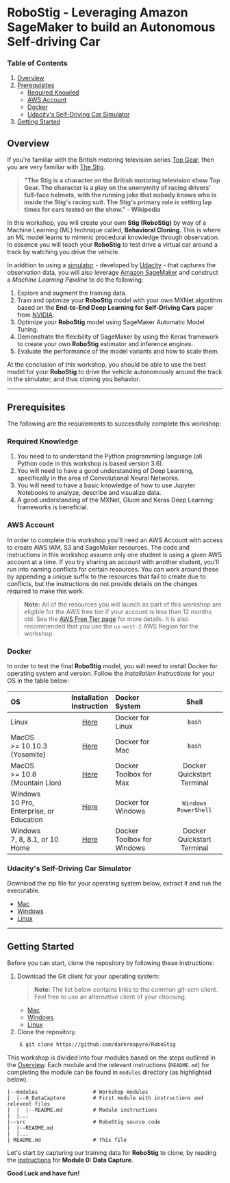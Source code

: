 # RoboStig - Leveraging Amazon SageMaker to build an Autonomous Self-driving Car

### Table of Contents

1. [Overview](#overview)
2. [Prerequisites](#prerequisites)
    * [Required Knowled](#required-knowledge)
    * [AWS Account](#aws-account)
    * [Docker](#docker)
    * [Udacity's Self-Driving Car Simulator](#udacitys-self-driving-car-simulator)
3. [Getting Started](#getting-started)

## Overview

If you're familiar with the British motoring television series [Top Gear](https://en.wikipedia.org/wiki/Top_Gear_(2002_TV_series)), then you are very familiar with [The Stig](https://www.topgear.com/car-news/stig).

>__"The Stig is a character on the British motoring television show Top Gear. The character is a play on the anonymity of racing drivers' full-face helmets, with the running joke that nobody knows who is inside the Stig's racing suit. The Stig's primary role is setting lap times for cars tested on the show." - Wikipedia__

In this workshop, you will create your own __Stig (RoboStig)__  by way of a Machine Learning (ML) technique called, __Behavioral Cloning__. This is where an ML model learns to mimmic procedural knowledge through observation. In essence you will teach your __RoboStig__ to test drive a virtual car around a track by watching you drive the vehicle.

In addition to using a [simulator](https://github.com/udacity/self-driving-car-sim) - developed by [Udacity](https://www.udacity.com/) - that captures the observation data, you will also leverage [Amazon SageMaker](https://aws.amazon.com/sagemaker) and construct a *Machine Learning Pipeline* to do the following:

1. Explore and augment the training data.
2. Train and optimize your __RoboStig__ model with your own MXNet algorithm based on the __End-to-End Deep Learning for Self-Driving Cars__ paper from [NVIDIA](https://devblogs.nvidia.com/deep-learning-self-driving-cars/).
3. Optimize your __RoboStig__ model using SageMaker Automatic Model Tuning.
4. Demonstrate the flexibility of SageMaker by using the Keras framework to create your own __RoboStig__ estimator and inference engines.
5. Evaluate the performance of the model variants and how to scale them.

At the conclusion of this workshop, you should be able to use the best model for your __RoboStig__ to drive the vehicle autonomously around the track in the simulator, and thus cloning you behavior.

---

## Prerequisites

The following are the requirements to successfully complete this workshop:

### Required Knowledge

1. You need to to understand the Python programming language (all Python code in this workshop is based version 3.6).
2. You will need to have a good understanding of Deep Learning, specifically in the area of Convolutional Neural Networks. 
3. You will need to have a basic knowledge of how to use Jupyter Notebooks to analyze, describe and visualize data.
4. A good understanding of the MXNet, Gluon and Keras Deep Learning frameworks is beneficial.

### AWS Account

In order to complete this workshop you'll need an AWS Account with access to create AWS IAM, S3 and SageMaker resources. The code and instructions in this workshop assume only one student is using a given AWS account at a time. If you try sharing an account with another student, you'll run into naming conflicts for certain resources. You can work around these by appending a unique suffix to the resources that fail to create due to conflicts, but the instructions do not provide details on the changes required to make this work.
>__Note:__ All of the resources you will launch as part of this workshop are eligible for the AWS free tier if your account is less than 12 months old. See the [AWS Free Tier page](https://aws.amazon.com/free/) for more details. It is also recommended that you use the `us-west-2` AWS Region for the workshop.

### Docker

In order to test the final __RoboStig__ model, you will need to install Docker for operating system and version. Follow the *Installation Instructions* for your OS in the table below:

| OS                                       | Installation<br>Instruction               | Docker System               | Shell                      |
|:-----------------------------------------|:-----------------------------------------:|:----------------------------|:--------------------------:|
| Linux                                    | [Here](https://docs.docker.com/engine/installation/linux/)           | Docker for Linux            | `bash`                     |
| MacOS <br>>= 10.10.3 (Yosemite)              | [Here](https://docs.docker.com/docker-for-mac/)             | Docker for Mac              | `bash`                     |
| MacOS <br>>= 10.8 (Mountain Lion)            | [Here](https://docs.docker.com/toolbox/toolbox_install_mac/)     | Docker Toolbox for Max      | Docker Quickstart Terminal |
| Windows <br>10 Pro, Enterprise, or Education | [Here](https://docs.docker.com/docker-for-windows)         | Docker for Windows          | `Windows PowerShell`       |
| Windows <br>7, 8, 8.1, or 10 Home            | [Here](https://docs.docker.com/toolbox/toolbox_install_windows/) | Docker Toolbox for Windows  | Docker Quickstart Terminal |

### Udacity's Self-Driving Car Simulator

Download the zip file for your operating system below, extract it and run the executable.

- [Mac](https://d17h27t6h515a5.cloudfront.net/topher/2017/February/58983385_beta-simulator-mac/beta-simulator-mac.zip)
- [Windows](https://d17h27t6h515a5.cloudfront.net/topher/2017/February/58983318_beta-simulator-windows/beta-simulator-windows.zip)
- [Linux](https://d17h27t6h515a5.cloudfront.net/topher/2017/February/58983558_beta-simulator-linux/beta-simulator-linux.zip)

---

## Getting Started

Before you can start, clone the repository by following these instructions:

1. Download the Git client for your operating system:
    >__Note:__ The list below contains links to the common *git-scm* client. Feel free to use an alternative client of your choosing.
    - [Mac](https://git-scm.com/download/mac)
    - [Windows](https://git-scm.com/download/win)
    - [Linux](https://git-scm.com/download/linux)
2. Clone the repository.
```bash
    $ git clone https://github.com/darkreapyre/RoboStig
```

This workshop is divided into four modules based on the steps outlined in the [Overview](#overview). Each module and the relevant instructions (`README.md`) for completing the module can be found in `modules` directory (as highlighted below). 

```
|--modules                  # Workshop modules
|  |--0_DataCapture         # First module with instructions and relevent files
|  |  |--README.md          # Module instructions
|  |...
|--src                      # RoboStig source code
|  |--README.md
|  |...
| README.md                 # This file
```

Let's start by capturing our training data for __RoboStig__ to clone, by reading the [instructions](./modules/0_DataCapture/README.md) for __Module 0: Data Capture__.

__Good Luck and have fun!__